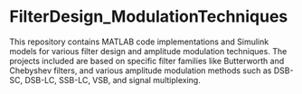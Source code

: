 # FilterDesign_ModulationTechniques
This repository contains MATLAB code implementations and Simulink models for various filter design and amplitude modulation techniques. The projects included are based on specific filter families like Butterworth and Chebyshev filters, and various amplitude modulation methods such as DSB-SC, DSB-LC, SSB-LC, VSB, and signal multiplexing.
